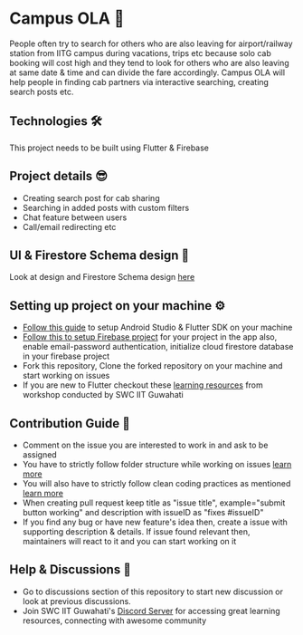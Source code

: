 # Campus OLA 🚕
People often try to search for others who are also leaving for airport/railway station from IITG campus during vacations, trips etc because solo cab booking will cost high and they tend to look for others who are also leaving at same date & time and can divide the fare accordingly. Campus OLA will help people in finding cab partners via interactive searching, creating search posts etc.

## Technologies 🛠️
This project needs to be built using Flutter & Firebase

## Project details 😎
- Creating search post for cab sharing
- Searching in added posts with custom filters
- Chat feature between users
- Call/email redirecting etc

## UI & Firestore Schema design 🦄
Look at design and Firestore Schema design [here](https://www.figma.com/file/V478qN81WQ0nGJi0QKtPJI/Campus-OLA-Design?node-id=0%3A1)

## Setting up project on your machine ⚙️
- [Follow this guide](https://swciitg.notion.site/Day-1-f6ea19b1d7ff410e8ec03683772f4cd0) to setup Android Studio & Flutter SDK on your machine
- [Follow this to setup Firebase project](https://www.youtube.com/watch?v=sz4slPFwEvs) for your project in the app also, enable email-password authentication, initialize cloud firestore database in your firebase project
- Fork this repository, Clone the forked repository on your machine and start working on issues
- If you are new to Flutter checkout these [learning resources](https://swciitg.notion.site/8eb17b6e8f034d7cbd04f98054640cd0?v=50726fa13f6d40c1882448900ee36b03) from workshop conducted by SWC IIT Guwahati

## Contribution Guide 🤠
- Comment on the issue you are interested to work in and ask to be assigned
- You have to strictly follow folder structure while working on issues [learn more](https://www.geeksforgeeks.org/flutter-file-structure/)
- You will also have to strictly follow clean coding practices as mentioned [learn more](https://swciitg.notion.site/Basics-of-clean-code-1105189242954a4e9955eb8330872d46)
- When creating pull request keep title as "issue title", example="submit button working" and description with issueID as "fixes #issueID"
- If you find any bug or have new feature's idea then, create a issue with supporting description & details. If issue found relevant then, maintainers will react to it and you can start working on it

## Help & Discussions 🙌
- Go to discussions section of this repository to start new discussion or look at previous discussions.
- Join SWC IIT Guwahati's [Discord Server](https://discord.gg/2QUrA8HgWx) for accessing great learning resources, connecting with awesome community


